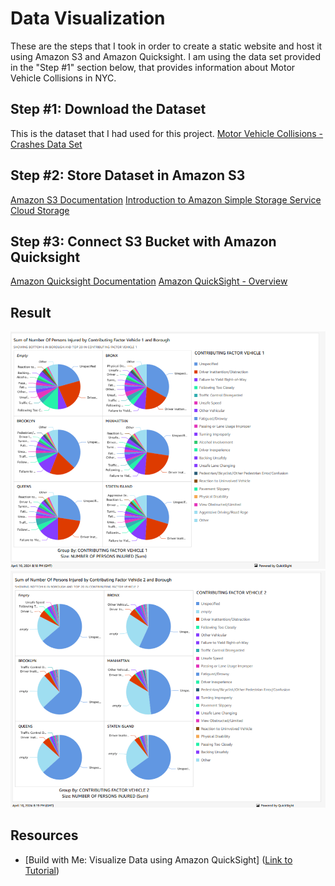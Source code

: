 # Data Visualization

These are the steps that I took in order to create a static website and host it using Amazon S3 and Amazon Quicksight. I am using the data set provided in the "Step #1" section below, that provides information about Motor Vehicle Collisions in NYC.

## Step #1: Download the Dataset
This is the dataset that I had used for this project.
[Motor Vehicle Collisions - Crashes Data Set](https://catalog.data.gov/dataset/motor-vehicle-collisions-crashes)

## Step #2: Store Dataset in Amazon S3
[Amazon S3 Documentation](https://docs.aws.amazon.com/s3/)
[Introduction to Amazon Simple Storage Service Cloud Storage](https://www.youtube.com/watch?v=77lMCiiMilo&ab_channel=AmazonWebServices)

## Step #3: Connect S3 Bucket with Amazon Quicksight
[Amazon Quicksight Documentation](https://docs.aws.amazon.com/quicksight/)
[Amazon QuickSight - Overview](https://www.youtube.com/watch?v=_gGFYq9WKbk&ab_channel=AmazonQuickSight)

## Result
![Data Result #1](Factor1.png)
![Data Result #2](Factor2.png)

## Resources
 - [Build with Me: Visualize Data using Amazon QuickSight] ([Link to Tutorial](https://www.youtube.com/watch?v=4-8cXuZzKTg&list=PLWBfjpfzscb7rCHCeZHZgm5PgifCZdr1M&index=7&ab_channel=TechWithLucy))
